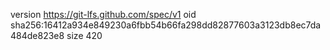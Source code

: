 version https://git-lfs.github.com/spec/v1
oid sha256:16412a934e849230a6fbb54b66fa298dd82877603a3123db8ec7da484de823e8
size 420
